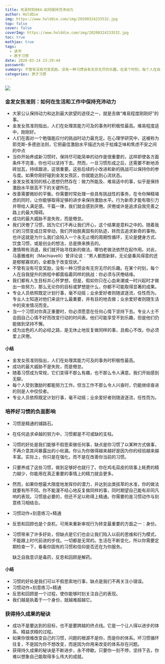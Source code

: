 ```yaml
---
title: 吼呆时刻084-如何保持充沛动力
author: HoldDie
img: https://www.holddie.com/img/20200324233532.jpg
top: false
cover: false
coverImg: https://www.holddie.com/img/20200324233532.jpg
toc: true
mathjax: true
tags:
  - 读书
  - 原子习惯
date: 2020-03-24 23:29:44
password:
summary: 不管有没有可变奖励，没有一种习惯会有无穷无尽的乐趣。在某个时刻，每个人在自我提升的旅程中都面临着同样的挑战：你必须与厌倦结缘。
categories: 原子习惯
---
```


![](https://www.holddie.com/img/20200324233532.jpg)

### 金发女孩准则：如何在生活和工作中保持充沛动力

- 大家公认保持动力和达到最大欲望的途径之一，就是去做“难易程度刚刚好”的事。
- 金发女孩准则指出，人们在处理其能力可及的事务时积极性最高。难易程度适中，刚刚好。
- 人们在面对一个勉强能应付的挑战时动力最充足。在心理学研究中，这被称为耶克斯-多德逊法则，它把最佳激励水平描述为处于枯燥乏味和焦虑不安之间的中点
- 当你开始养成新习惯时，保持尽可能简单的动作是很重要的，这样即使各方面条件不完善，你也可以坚持下去。然而，一旦习惯形成之后，还需要不断地添砖加瓦，持续跟进，这很重要。这些后续的小改进和新的挑战可以保持你的参与度。如果你刚好碰到金发女孩区，你就能达到心流状态。
- 金发女孩准则的核心思想仍然存在：做力所能及、难易适中的事，似乎是保持激励水平居高不下的关键所在。
- 改善需要微妙的平衡。你需要时常处理一些具有挑战性的事务，在令你殚精竭虑的同时，让你能够取得足够的进步来保持激励水平。行为新奇才能有吸引力并带给人满足感。千篇一律，我们就会感到厌倦。厌倦或许是追求自我完善之路上的最大障碍。
- 成功的最大威胁不是失败，而是倦怠。
- 我们厌倦了习惯，因为它们不再让我们开心，这个结果是意料之中的。随着我们的习惯变成日常举动，我们开始脱离固有的轨迹，转而去追求新奇的事物。也许这就是为什么我们会陷入一个永无止境的周期性循环，无论是健身方式、饮食习惯，或是创业的想法，总是换来换去的。
- 激情稍有消退，我们就开始寻找新的做法，哪怕老做法依然在起作用。对此，马基雅维利（Machiavelli）曾评论说：“男人都图新鲜，无论是春风得意的还是郁郁寡欢的，全都急于改变现状。”
- 不管有没有可变奖励，没有一种习惯会有无穷无尽的乐趣。在某个时刻，每个人在自我提升的旅程中都面临着同样的挑战：你必须与厌倦结缘。
- 我们都有人生目标并心怀梦想，但是，假如你只在心血来潮或一时兴起时才做出一些努力，那么无论你的目标或梦想是什么，你都不可能取得显著的成果。
- 专业人员依照既定计划行事，毫不动摇；业余爱好者则随波逐流，任性而为。专业人士知道对他们来说什么最重要，并有目的地去做；业余爱好者则随生活中的突发情况而变。
- 当一个习惯对你真正重要时，你必须愿意在任何心情下坚持下去。专业人士不会因自己心情不好而改变行动的时间表。他们可能享受不到乐趣，但是他们仍能做到坚持不懈。
- 成为出色的人的必经之路，是无休止地反复做同样的事，且痴心不改。你必须爱上厌倦。

#### 小结

- 金发女孩准则指出，人们在处理其能力可及的事务时积极性最高。
- 成功的最大威胁不是失败，而是倦怠。
- 随着习惯成为常规，它们变得不那么有趣，也不那么令人满意。我们开始感到无聊。
- 每个人受到激励时都能努力工作。但当工作不那么令人兴奋时，仍能继续奋进的则是人中佼佼者。
- 专业人员依照既定计划行事，毫不动摇；业余爱好者则随波逐流，任性而为。

### 培养好习惯的负面影响

- 习惯是精通的铺路石。

- 在任何追求卓越的努力中，习惯都是不可或缺的支柱。

- 习惯的好处是我们能够不假思索做任何事，缺点是你习惯了以某种方式做事，不再介意其间暴露出的小纰漏。你认为你做得越来越好是因为你的经验越来越丰富。实际上，你只是在强化，而不是在改善你当前的习惯。

- 只要养成了这些习惯，做到足够好也就行了。你在鸡毛蒜皮的琐事上耗费的精力越少，你能用在真正重要的事情上的精力就会更多。

- 然而，如果你想最大限度地发挥你的潜力，并达到出类拔萃的水准，你的做法就要有所不同。你不能漫不经心地反复做同样的事，同时期望自己能有非同凡响的表现。习惯是必要的，但还不足以称得上精通。你需要的是习惯动作与刻意练习相结合。

- 习惯动作+刻意练习=精通

- 反思和回顾也是个良机，可用来重新审视行为转变最重要的方面之一：身份。

- 习惯带来了许多好处，但缺点是它们也会让我们陷入以前的思维和行为模式，不能跟上时代前进的步伐。一切都是无常的。生活在不断变化，所以你需要定期检查一下，看看你固有的习惯和信仰是否还在为你服务。

  缺乏自我意识是毒药，反思和回顾是解药。

#### 小结

- 习惯的好处是我们可以不假思索地行事，缺点是我们不再关注小错误。
- 习惯动作+刻意练习=精通
- 反思和回顾是一个过程，使你能够时刻关注自己的表现。
- 我们越是执着于一个身份，就越难超越它。

### 获得持久成果的秘诀

- 成功不是要达到的目标，也不是要跨越的终点线。它是一个让人得以进步的体系、精益求精的过程。
- 如果你很难改变自己的习惯，问题的根源不是你，而是你的体系。坏习惯循环往复，不是因为你不想改变，而是因为你用来改变的体系存在问题。
- 获得持久成果的秘诀是不断进步，永不停歇。只要你一刻不停，坚持下去，你难以想象自己能取得多么伟大的成就。